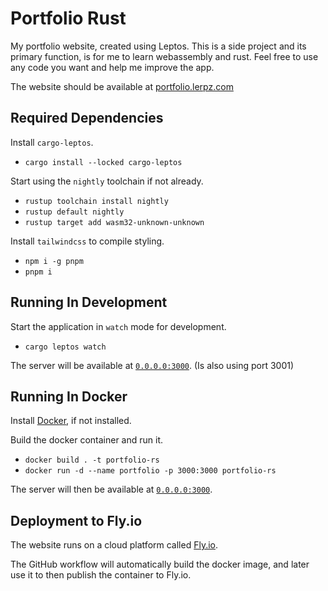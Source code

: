 # Portfolio Rust

My portfolio website, created using Leptos. This is a side project and its primary function,
is for me to learn webassembly and rust. Feel free to use any code you want and help me improve
the app.

The website should be available at [portfolio.lerpz.com](https://portfolio.lerpz.com/)

## Required Dependencies

Install `cargo-leptos`.

- `cargo install --locked cargo-leptos`

Start using the `nightly` toolchain if not already.

- `rustup toolchain install nightly`
- `rustup default nightly`
- `rustup target add wasm32-unknown-unknown`

Install `tailwindcss` to compile styling.

- `npm i -g pnpm`
- `pnpm i`

## Running In Development

Start the application in `watch` mode for development.

- `cargo leptos watch`

The server will be available at [`0.0.0.0:3000`](http://0.0.0.0:3000). (Is also using port 3001)

## Running In Docker

Install [Docker](https://docs.docker.com/get-docker/), if not installed.

Build the docker container and run it.

- `docker build . -t portfolio-rs`
- `docker run -d --name portfolio -p 3000:3000 portfolio-rs`

The server will then be available at [`0.0.0.0:3000`](http://0.0.0.0:3000).

## Deployment to Fly.io

The website runs on a cloud platform called [Fly.io](<https://fly.io>).

The GitHub workflow will automatically build the docker image, and later use
it to then publish the container to Fly.io.
